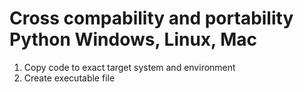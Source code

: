 # Cross compability and portability Python Windows, Linux, Mac
1. Copy code to exact target system and environment
2. Create executable file
